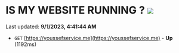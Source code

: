 # IS MY WEBSITE RUNNING ? [![](https://img.shields.io/static/v1?label=Sponsor&message=%E2%9D%A4&logo=GitHub&color=%23fe8e86)](https://github.com/sponsors/<username>)

Last updated: **9/1/2023, 4:41:44 AM**

- `GET` [https://youssefservice.me](https://youssefservice.me) - **Up** (1192ms)
